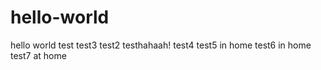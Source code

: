 # hello-world
hello world
test
test3
test2
testhahaah!
test4
test5 in home
test6 in home 
test7 at home
